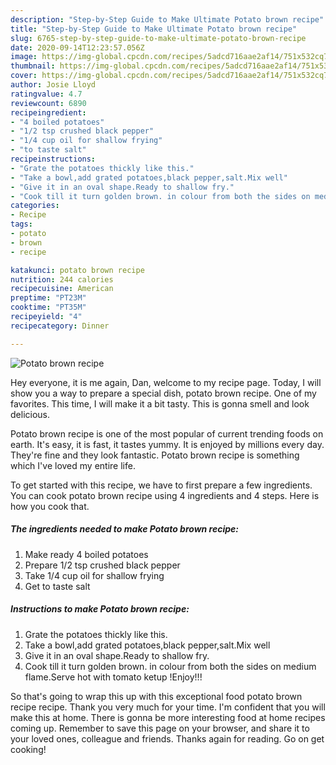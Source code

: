 ```yaml
---
description: "Step-by-Step Guide to Make Ultimate Potato brown recipe"
title: "Step-by-Step Guide to Make Ultimate Potato brown recipe"
slug: 6765-step-by-step-guide-to-make-ultimate-potato-brown-recipe
date: 2020-09-14T12:23:57.056Z
image: https://img-global.cpcdn.com/recipes/5adcd716aae2af14/751x532cq70/potato-brown-recipe-recipe-main-photo.jpg
thumbnail: https://img-global.cpcdn.com/recipes/5adcd716aae2af14/751x532cq70/potato-brown-recipe-recipe-main-photo.jpg
cover: https://img-global.cpcdn.com/recipes/5adcd716aae2af14/751x532cq70/potato-brown-recipe-recipe-main-photo.jpg
author: Josie Lloyd
ratingvalue: 4.7
reviewcount: 6890
recipeingredient:
- "4 boiled potatoes"
- "1/2 tsp crushed black pepper"
- "1/4 cup oil for shallow frying"
- "to taste salt"
recipeinstructions:
- "Grate the potatoes thickly like this."
- "Take a bowl,add grated potatoes,black pepper,salt.Mix well"
- "Give it in an oval shape.Ready to shallow fry."
- "Cook till it turn golden brown. in colour from both the sides on medium flame.Serve hot with tomato ketup !Enjoy!!!"
categories:
- Recipe
tags:
- potato
- brown
- recipe

katakunci: potato brown recipe 
nutrition: 244 calories
recipecuisine: American
preptime: "PT23M"
cooktime: "PT35M"
recipeyield: "4"
recipecategory: Dinner

---
```



![Potato brown recipe](https://img-global.cpcdn.com/recipes/5adcd716aae2af14/751x532cq70/potato-brown-recipe-recipe-main-photo.jpg)

Hey everyone, it is me again, Dan, welcome to my recipe page. Today, I will show you a way to prepare a special dish, potato brown recipe. One of my favorites. This time, I will make it a bit tasty. This is gonna smell and look delicious.



Potato brown recipe is one of the most popular of current trending foods on earth. It's easy, it is fast, it tastes yummy. It is enjoyed by millions every day. They're fine and they look fantastic. Potato brown recipe is something which I've loved my entire life.


To get started with this recipe, we have to first prepare a few ingredients. You can cook potato brown recipe using 4 ingredients and 4 steps. Here is how you cook that.

<!--inarticleads1-->

##### The ingredients needed to make Potato brown recipe:

1. Make ready 4 boiled potatoes
1. Prepare 1/2 tsp crushed black pepper
1. Take 1/4 cup oil for shallow frying
1. Get to taste salt




<!--inarticleads2-->

##### Instructions to make Potato brown recipe:

1. Grate the potatoes thickly like this.
1. Take a bowl,add grated potatoes,black pepper,salt.Mix well
1. Give it in an oval shape.Ready to shallow fry.
1. Cook till it turn golden brown. in colour from both the sides on medium flame.Serve hot with tomato ketup !Enjoy!!!




So that's going to wrap this up with this exceptional food potato brown recipe recipe. Thank you very much for your time. I'm confident that you will make this at home. There is gonna be more interesting food at home recipes coming up. Remember to save this page on your browser, and share it to your loved ones, colleague and friends. Thanks again for reading. Go on get cooking!
